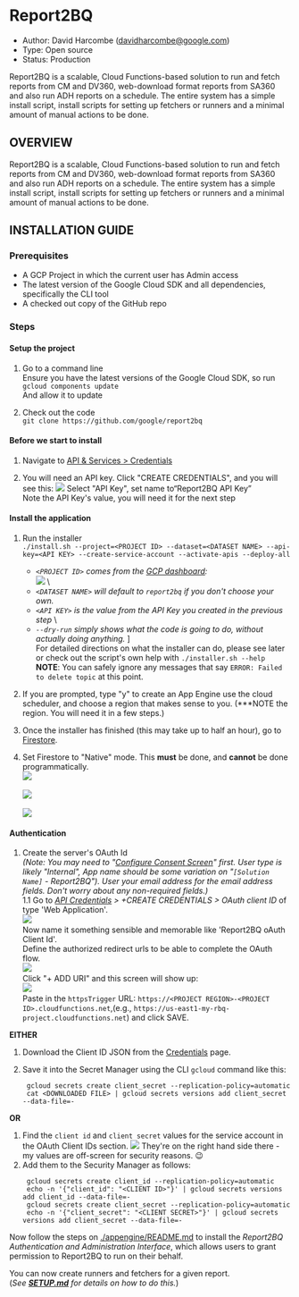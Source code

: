 # Report2BQ

* Author: David Harcombe (davidharcombe@google.com)
* Type: Open source
* Status: Production

Report2BQ is a scalable, Cloud Functions-based solution to run and fetch
reports from CM and DV360, web-download format reports from SA360 and also
run ADH reports on a schedule.
The entire system has a simple install script, install scripts for setting
up fetchers or runners and a minimal amount of manual actions to be done.

## OVERVIEW

Report2BQ is a scalable, Cloud Functions-based solution to run and fetch
reports from CM and DV360, web-download format reports from SA360 and also
run ADH reports on a schedule.
The entire system has a simple install script, install scripts for setting
up fetchers or runners and a minimal amount of manual actions to be done.

## INSTALLATION GUIDE

### Prerequisites

* A GCP Project in which the current user has Admin access
* The latest version of the Google Cloud SDK and all dependencies, specifically
  the CLI tool
* A checked out copy of the GitHub repo

### Steps

#### Setup the project
1. Go to a command line \
Ensure you have the latest versions of the Google Cloud SDK, so run \
`gcloud components update` \
And allow it to update

1. Check out the code \
  `git clone https://github.com/google/report2bq`

#### Before we start to install

1. Navigate to [API & Services > Credentials](https://console.cloud.google.com/apis/credentials)

1. You will need an API key. Click "CREATE CREDENTIALS", and you will see this:
![](screenshots/3a-CreateAPIKey.png)
Select "API Key", set name to“Report2BQ API Key” \
Note the API Key's value, you will need it for the next step

#### Install the application

1. Run the installer \
`./install.sh --project=<PROJECT ID> --dataset=<DATASET NAME> --api-key=<API
KEY> --create-service-account --activate-apis --deploy-all`
   * _`<PROJECT ID>` comes from the [GCP dashboard](https://console.cloud.google.com/home/dashboard):_ \
![](screenshots/1-project_id.png) \
   * _`<DATASET NAME>` will default to `report2bq` if you don't choose your own._
   * _`<API KEY>`  is the value from the API Key you created in the previous step_ \
   * _`--dry-run` simply shows what the code is _going_ to do, without actually doing
 anything._  ] \
For detailed directions on what the installer can do, please see later or check
 out the script's own help with `./installer.sh --help` \
**NOTE**: You can safely ignore any messages that say `ERROR: Failed to delete topic` at this point.
1. If you are prompted, type "y" to create an App Engine use the cloud scheduler, and choose a region  that makes
sense to you. (***NOTE the region. You will need it in a few steps.)

1. Once the installer has finished (this may take up to half an hour), go to [Firestore](https://console.cloud.google.com/firestore/data).

1. Set Firestore to "Native" mode. This **must** be done, and **cannot** be done programmatically. \
![](screenshots/firestore-to-native-mode-0.png)\
\
![](screenshots/firestore-to-native-mode-2.png)\
\
![](screenshots/firestore-to-native-mode-1.png)

#### Authentication

1. Create the server's OAuth Id \
*(Note: You may need to "[Configure Consent Screen](https://console.cloud.google.com/apis/credentials/consent)" first. User type is likely "Internal", App name should be some variation on "`[Solution Name]` - Report2BQ"). User your email address for the email address fields. Don't worry about any non-required fields.)*\
1.1 Go to _[API Credentials](https://console.cloud.google.com/apis/credentials) > +CREATE CREDENTIALS > OAuth client ID_ of type
'Web Application'. \
![](screenshots/4-OAuthClientId.png) \
Now name it something sensible and memorable like 'Report2BQ oAuth Client Id'. \
Define the authorized redirect urls to be able to complete the OAuth flow.\
![](screenshots/6-RedirectURI.png) \
Click "+ ADD URI"  and this screen will show up: \
![](screenshots/7-OAuthRedirectURI.png) \
Paste in the `httpsTrigger` URL: `https://<PROJECT REGION>-<PROJECT ID>.cloudfunctions.net`,(e.g., `https://us-east1-my-rbq-project.cloudfunctions.net`) and click SAVE.


**EITHER**

1. Download the Client ID JSON from the [Credentials](https://console.cloud.google.com/apis/credentials) page.

2. Save it into the Secret Manager using the CLI `gcloud` command like this:
   ```
    gcloud secrets create client_secret --replication-policy=automatic
    cat <DOWNLOADED FILE> | gcloud secrets versions add client_secret --data-file=-
   ```

**OR**

1. Find the `client id` and `client secret` values for the service account in the OAuth Client IDs section.
![](screenshots/8-OAuthClientAndSecret.png)
They're on the right hand side there - my values are off-screen for security reasons. 😉
2. Add them to the Security Manager as follows:
   ```
    gcloud secrets create client_id --replication-policy=automatic
    echo -n '{"client_id": "<CLIENT ID>"}' | gcloud secrets versions add client_id --data-file=-
    gcloud secrets create client_secret --replication-policy=automatic
    echo -n '{"client_secret": "<CLIENT SECRET>"}' | gcloud secrets versions add client_secret --data-file=-
   ```

Now follow the steps on [./appengine/README.md](./appengine/README.md) to install the *Report2BQ Authentication and Administration Interface*, which allows users to grant permission to Report2BQ to run on their behalf.

You can now create runners and fetchers for a given report.\
(*See **[SETUP.md](SETUP.md)** for details on how to do this.*)
